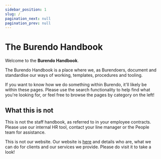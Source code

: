 ```yaml
---
sidebar_position: 1
slug: /
pagination_next: null
pagination_prev: null
---
```


# The Burendo Handbook

Welcome to the  **Burendo Handbook**.  

The Burendo Handbook is a place where we, as Burendoers, document and standardise our ways of working, templates, procedures and tooling.  

If you want to know how we do something within Burendo, it'll likely be within these pages.  Please use the search functionality to help find what you're looking for, or feel free to browse the pages by category on the left!


## What this is not

This is not the staff handbook, as referred to in your employee contracts.  Please use our internal HR tool, contact your line manager or the People team for assistance.

This is not our website. Our website is [here](http://www.burendo.com) and details who are, what we can do for clients and our services we provide. Please do visit it to take a look!
